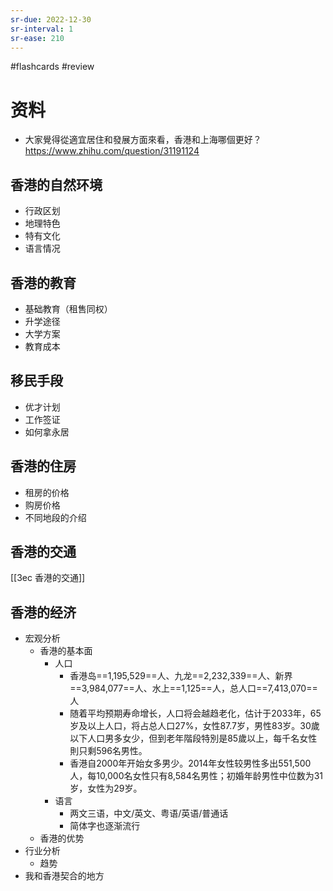 ```yaml
---
sr-due: 2022-12-30
sr-interval: 1
sr-ease: 210
---
```


#flashcards 
#review 
# 资料
- 大家覺得從適宜居住和發展方面來看，香港和上海哪個更好？https://www.zhihu.com/question/31191124 

## 香港的自然环境
- 行政区划
- 地理特色
- 特有文化
- 语言情况
## 香港的教育
- 基础教育（租售同权）
- 升学途径
- 大学方案
- 教育成本
## 移民手段
- 优才计划
- 工作签证
- 如何拿永居
## 香港的住房
- 租房的价格
- 购房价格
- 不同地段的介绍
## 香港的交通
[[3ec 香港的交通]]

## 香港的经济
- 宏观分析 
	- 香港的基本面
		- 人口
			- 香港岛==1,195,529==人、九龙==2,232,339==人、新界==3,984,077==人、水上==1,125==人，总人口==7,413,070==人
			- 随着平均预期寿命增长，人口将会越趋老化，估计于2033年，65岁及以上人口，将占总人口27%，女性87.7岁，男性83岁。30歲以下人口男多女少，但到老年階段特別是85歲以上，每千名女性則只剩596名男性。
			- 香港自2000年开始女多男少。2014年女性较男性多出551,500人，每10,000名女性只有8,584名男性；初婚年龄男性中位数为31岁，女性为29岁。
		- 语言
			- 两文三语，中文/英文、粤语/英语/普通话
			- 简体字也逐渐流行
	- 香港的优势
- 行业分析
	- 趋势
- 我和香港契合的地方 <!--SR:!2022-12-31,3,250!2022-12-31,3,250!2022-12-31,3,250!2022-12-31,3,250!2022-12-31,3,250-->